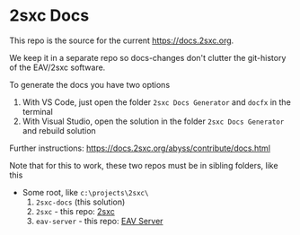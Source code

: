 # 2sxc Docs

This repo is the source for the current <https://docs.2sxc.org>.

We keep it in a separate repo so docs-changes don't clutter the git-history of the EAV/2sxc software.

To generate the docs you have two options

1. With VS Code, just open the folder `2sxc Docs Generator` and `docfx` in the terminal
1. With Visual Studio, open the solution in the folder `2sxc Docs Generator` and rebuild solution

Further instructions: <https://docs.2sxc.org/abyss/contribute/docs.html>

Note that for this to work, these two repos must be in sibling folders, like this

* Some root, like `c:\projects\2sxc\`
    1. `2sxc-docs` (this solution)
    1. `2sxc` - this repo: [2sxc](https://github.com/2sic/2sxc)
    1. `eav-server` - this repo: [EAV Server](https://github.com/2sic/eav-server)

